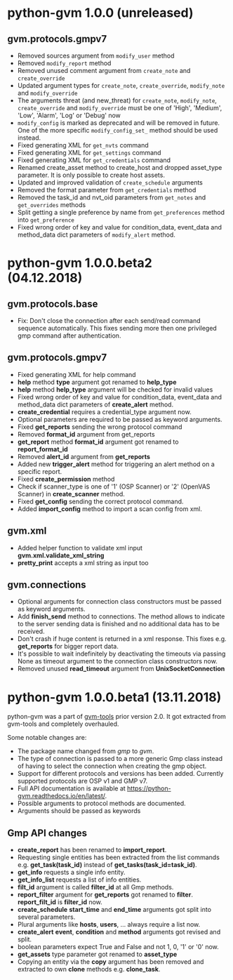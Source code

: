 # python-gvm 1.0.0 (unreleased)

## gvm.protocols.gmpv7

* Removed sources argument from `modify_user` method
* Removed `modify_report` method
* Removed unused comment argument from `create_note` and `create_override`
* Updated argument types for `create_note`, `create_override`, `modify_note`
  and `modify_override`
* The arguments threat (and new_threat) for `create_note`, `modify_note`,
  `create_override` and `modify_override` must be one of 'High', 'Medium',
  'Low', 'Alarm', 'Log' or 'Debug' now
* `modify_config` is marked as deprecated and will be removed in future. One of
  the more specific `modify_config_set_` method should be used instead.
* Fixed generating XML for `get_nvts` command
* Fixed generating XML for `get_settings` command
* Fixed generating XML for `get_credentials` command
* Renamed create_asset method to create_host and dropped asset_type parameter.
  It is only possible to create host assets.
* Updated and improved validation of `create_schedule` arguments
* Removed the format parameter from `get_credentials` method
* Removed the task_id and nvt_oid parameters from `get_notes` and
  `get_overrides` methods
* Split getting a single preference by name from `get_preferences` method into
  `get_preference`
* Fixed wrong order of key and value for condition_data, event_data and
  method_data dict parameters of `modify_alert` method.

# python-gvm 1.0.0.beta2 (04.12.2018)

## gvm.protocols.base

* Fix: Don't close the connection after each send/read command sequence
  automatically. This fixes sending more then one privileged gmp command after
  authentication.

## gvm.protocols.gmpv7

* Fixed generating XML for help command
* **help** method **type** argument got renamed to **help_type**
* **help** method **help_type** argument will be checked for invalid values
* Fixed wrong order of key and value for condition_data, event_data and
  method_data dict parameters of **create_alert** method.
* **create_credential** requires a credential_type argument now.
* Optional parameters are required to be passed as keyword arguments.
* Fixed **get_reports** sending the wrong protocol command
* Removed **format_id** argument from get_reports
* **get_report** method **format_id** argument got renamed to
  **report_format_id**
* Removed **alert_id** argument from **get_reports**
* Added new **trigger_alert** method for triggering an alert method on a
  specific report.
* Fixed **create_permission** method
* Check if scanner_type is one of '1' (OSP Scanner) or '2' (OpenVAS Scanner) in
  **create_scanner** method.
* Fixed **get_config** sending the correct protocol command.
* Added **import_config** method to import a scan config from xml.

## gvm.xml

* Added helper function to validate xml input **gvm.xml.validate_xml_string**
* **pretty_print** accepts a xml string as input too

## gvm.connections

* Optional arguments for connection class constructors must be passed as
  keyword arguments.
* Add **finish_send** method to connections. The method allows to indicate to
  the server sending data is finished and no additional data has to be received.
* Don't crash if huge content is returned in a xml response. This fixes e.g.
  **get_reports** for bigger report data.
* It's possible to wait indefinitely by deactivating the timeouts via passing
  None as timeout argument to the connection class constructors now.
* Removed unused **read_timeout** argument from **UnixSocketConnection**

# python-gvm 1.0.0.beta1 (13.11.2018)

python-gvm was a part of [gvm-tools](https://github.com/greenbone/gvm-tools)
prior version 2.0. It got extracted from gvm-tools and completely overhauled.

Some notable changes are:

* The package name changed from *gmp* to *gvm*.
* The type of connection is passed to a more generic Gmp class instead of
  having to select the connection when creating the gmp object.
* Support for different protocols and versions has been added. Currently
  supported protocols are OSP v1 and GMP v7.
* Full API documentation is available at https://python-gvm.readthedocs.io/en/latest/.
* Possible arguments to protocol methods are documented.
* Arguments should be passed as keywords

## Gmp API changes

* **create_report** has been renamed to **import_report**.
* Requesting single entities has been extracted from the list commands e.g.
  **get_task(task_id)** instead of **get_tasks(task_id=task_id)**.
* **get_info** requests a single info entity.
* **get_info_list** requests a list of info entities.
* **filt_id** argument is called **filter_id** at all Gmp methods.
* **report_filter** argument for **get_reports** got renamed to **filter**.
  **report_filt_id** is **filter_id** now.
* **create_schedule** **start_time** and **end_time** arguments got split into
  several parameters.
* Plural arguments like **hosts**, **users**, ... always require a list now.
* **create_alert** **event**, **condition** and **method** arguments got
  revised and split.
* boolean parameters expect True and False and not 1, 0, '1' or '0' now.
* **get_assets** type parameter got renamed to **asset_type**
* Copying an entity via the **copy** argument has been removed and extracted to
  own **clone** methods e.g. **clone_task**.
